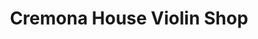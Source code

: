 ---
title: "Cremona House Violin Shop"
url: /bristol/cremona-house-violin-shop/
shop: Instrumente
---
